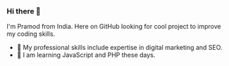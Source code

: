 ### Hi there 👋

I'm Pramod from India. Here on GitHub looking for cool project to improve my coding skills. 

- 🔭 My professional skills include expertise in digital marketing and SEO.
- 🌱 I am learning JavaScript and PHP these days.
